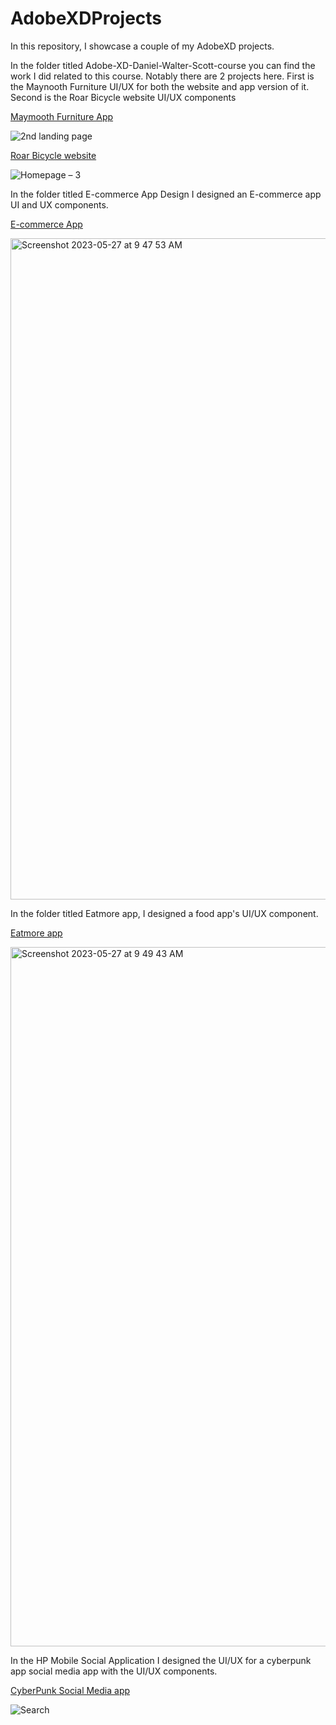 # AdobeXDProjects


In this repository, I showcase a couple of my AdobeXD projects. 

In the folder titled Adobe-XD-Daniel-Walter-Scott-course you can find the work I did related to this course. Notably there are 2 projects here. First is the Maynooth Furniture UI/UX for both the website and app version of it. Second is the Roar Bicycle website UI/UX components

<ins>Maymooth Furniture App</ins>

![2nd landing page](https://github.com/SGhuman123/AdobeXDProjects/assets/63066897/cd94da08-1c57-421f-94c1-4b2af73a1cd5)

<ins>Roar Bicycle website</ins>

![Homepage – 3](https://github.com/SGhuman123/AdobeXDProjects/assets/63066897/66ba1891-6049-4a84-ac4d-b176984f99d0)


In the folder titled E-commerce App Design I designed an E-commerce app UI and UX components.

<ins>E-commerce App</ins>

<img width="1058" alt="Screenshot 2023-05-27 at 9 47 53 AM" src="https://github.com/SGhuman123/AdobeXDProjects/assets/63066897/08c33176-290c-4e49-8eec-2ab6041c7382">


In the folder titled Eatmore app, I designed a food app's UI/UX component.

<ins>Eatmore app</ins>

<img width="1119" alt="Screenshot 2023-05-27 at 9 49 43 AM" src="https://github.com/SGhuman123/AdobeXDProjects/assets/63066897/39b735ee-7073-4e11-a665-16881d833ddf">


In the HP Mobile Social Application I designed the UI/UX for a cyberpunk app social media app with the UI/UX components.

<ins>CyberPunk Social Media app</ins>

![Search](https://github.com/SGhuman123/AdobeXDProjects/assets/63066897/08976dd8-3c90-42c1-8a01-bf2c5bd0609d)
